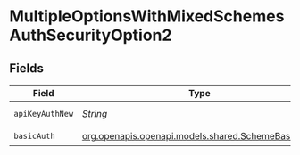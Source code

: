 # MultipleOptionsWithMixedSchemesAuthSecurityOption2


## Fields

| Field                                                                                        | Type                                                                                         | Required                                                                                     | Description                                                                                  | Example                                                                                      |
| -------------------------------------------------------------------------------------------- | -------------------------------------------------------------------------------------------- | -------------------------------------------------------------------------------------------- | -------------------------------------------------------------------------------------------- | -------------------------------------------------------------------------------------------- |
| `apiKeyAuthNew`                                                                              | *String*                                                                                     | :heavy_check_mark:                                                                           | N/A                                                                                          | Token <YOUR_API_KEY>                                                                         |
| `basicAuth`                                                                                  | [org.openapis.openapi.models.shared.SchemeBasicAuth](../../models/shared/SchemeBasicAuth.md) | :heavy_check_mark:                                                                           | N/A                                                                                          |                                                                                              |